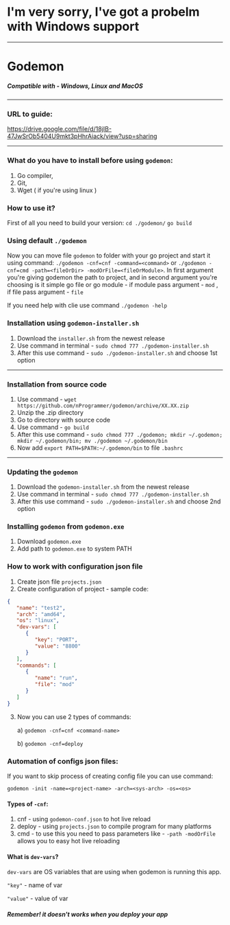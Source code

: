 # I'm very sorry, I've got a probelm with Windows support

---

# Godemon

##### Compatible with - Windows, Linux and MacOS

---

### URL to guide:

https://drive.google.com/file/d/18jIB-47JwSrOb5404U9mkt3pHhrAiack/view?usp=sharing

---

### What do you have to install before using `godemon`:
1. Go compiler,
2. Git,
3. Wget ( if you're using linux )

### How to use it?
First of all you need to build your version:
`cd ./godemon/`
`go build`

### Using default `./godemon`
Now you can move file `godemon` to folder with your go project and 
start it using command: `./godemon -cnf=cnf -command=<command>` or `./godemon -cnf=cmd -path=<fileOrDir> -modOrFile=<fileOrModule>`.
In first argument you're giving godemon the path to project, and in second
argument you're choosing is it simple go file or go module - if module pass
argument - `mod` , if file pass argument - `file`

If you need help with clie use command `./godemon -help`

### Installation using `godemon-installer.sh`

1. Download the `installer.sh` from the newest release
2. Use command in terminal - `sudo chmod 777 ./godemon-installer.sh`
3. After this use command - `sudo ./godemon-installer.sh` and choose 1st option


---
### Installation from source code

1. Use command - `wget https://github.com/nProgrammer/godemon/archive/XX.XX.zip`
2. Unzip the .zip directory
3. Go to directory with source code
4. Use command - `go build`
5. After this use command - `sudo chmod 777 ./godemon; mkdir ~/.godemon; mkdir ~/.godemon/bin; mv ./godemon ~/.godemon/bin`
6. Now add `export PATH=$PATH:~/.godemon/bin` to file `.bashrc`

---
### Updating the `godemon`

1. Download the `godemon-installer.sh` from the newest release
2. Use command in terminal - `sudo chmod 777 ./godemon-installer.sh`
3. After this use command - `sudo ./godemon-installer.sh` and choose 2nd option

### Installing `godemon` from `godemon.exe`
1. Download `godemon.exe`
2. Add path to `godemon.exe` to system PATH

### How to work with configuration json file
1. Create json file `projects.json`
2. Create configuration of project - sample code:
```json
{
   "name": "test2",
   "arch": "amd64",
   "os": "linux",
   "dev-vars": [
      {
         "key": "PORT",
         "value": "8800"
      }
   ],
   "commands": [
      {
         "name": "run",
         "file": "mod"
      }
   ]
}
```
3. Now you can use 2 types of commands:
    
    a) `godemon -cnf=cnf <command-name>`
    
    b) `godemon -cnf=deploy`

### Automation of configs json files:
If you want to skip process of creating config file you can use command:

`godemon -init -name=<project-name> -arch=<sys-arch> -os=<os>`

#### Types of `-cnf`:

1. cnf - using `godemon-conf.json` to hot live reload
2. deploy - using `projects.json` to compile program for many platforms
3. cmd - to use this you need to pass parameters like - `-path -modOrFile ` allows you to easy hot live reloading

#### What is `dev-vars`?
`dev-vars` are OS variables that are using when godemon is running this app.

`"key"` - name of var

`"value"` - value of var
##### Remember! it doesn't works when you deploy your app